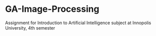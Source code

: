 # GA-Image-Processing
Assignment for Introduction to Artificial Intelligence subject at Innopolis University, 4th semester
